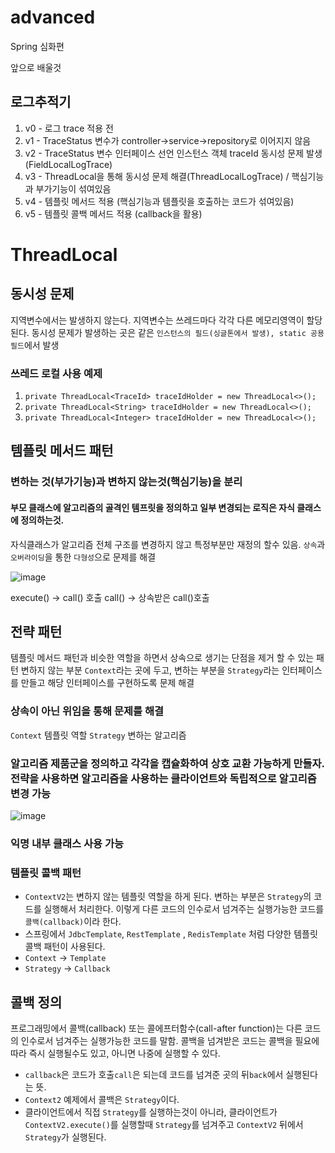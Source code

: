 # advanced

Spring 심화편

앞으로 배울것

## 로그추적기
1. v0 - 로그 trace 적용 전
2. v1 - TraceStatus 변수가 controller->service->repository로 이어지지 않음
3. v2 - TraceStatus 변수 인터페이스 선언 인스턴스 객체 traceId 동시성 문제 발생(FieldLocalLogTrace)
4. v3 - ThreadLocal을 통해 동시성 문제 해결(ThreadLocalLogTrace) / 핵심기능과 부가기능이 섞여있음
5. v4 - 템플릿 메서드 적용 (핵심기능과 템플릿을 호출하는 코드가 섞여있음)
6. v5 - 템플릿 콜백 메서드 적용 (callback을 활용)

# ThreadLocal

## 동시성 문제
지역변수에서는 발생하지 않는다. 지역변수는 쓰레드마다 각각 다른 메모리영역이 할당된다.
동시성 문제가 발생하는 곳은 같은 ```인스턴스의 필드(싱글톤에서 발생), static 공용 필드```에서 발생


### 쓰레드 로컬 사용 예제
1. ```private ThreadLocal<TraceId> traceIdHolder = new ThreadLocal<>();``` 
2. ```private ThreadLocal<String> traceIdHolder = new ThreadLocal<>();  ```
3. ```private ThreadLocal<Integer> traceIdHolder = new ThreadLocal<>();  ```

## 템플릿 메서드 패턴
### 변하는 것(부가기능)과 변하지 않는것(핵심기능)을 분리
#### 부모 클래스에 알고리즘의 골격인 템프릿을 정의하고 일부 변경되는 로직은 자식 클래스에 정의하는것. 
자식클래스가 알고리즘 전체 구조를 변경하지 않고 특정부분만 재정의 할수 있음. ```상속```과 ```오버라이딩```을 통한 ```다형성```으로 문제를 해결

![image](https://user-images.githubusercontent.com/32606456/147478017-f5d8a137-36d2-469c-9587-9fbcb5b570a3.png)

execute() -> call() 호출
call() -> 상속받은 call()호출

## 전략 패턴
템플릿 메서드 패턴과 비슷한 역할을 하면서 상속으로 생기는 단점을 제거 할 수 있는 패턴
변하지 않는 부분 ```Context```라는 곳에 두고, 변하는 부분을 ```Strategy```라는 인터페이스를 만들고 해당 인터페이스를 구현하도록 문제 해결
### 상속이 아닌 위임을 통해 문제를 해결
```Context``` 템플릿 역할 ```Strategy``` 변하는 알고리즘 
### 알고리즘 제품군을 정의하고 각각을 캡슐화하여 상호 교환 가능하게 만들자. 전략을 사용하면 알고리즘을 사용하는 클라이언트와 독립적으로 알고리즘 변경 가능

![image](https://user-images.githubusercontent.com/32606456/147520741-364ca582-8f15-4168-8039-933aa234eafa.png)

### 익명 내부 클래스 사용 가능

### 템플릿 콜백 패턴
* ```ContextV2```는 변하지 않는 템플릿 역할을 하게 된다. 변하는 부분은 ```Strategy```의 코드를 실행해서 처리한다. 이렇게 다른 코드의 인수로서 넘겨주는 실행가능한 코드를 ```콜백(callback)```이라 한다.
* 스프링에서 ```JdbcTemplate```, ```RestTemplate``` , ```RedisTemplate``` 처럼 다양한 템플릿 콜백 패턴이 사용된다.
* ```Context``` -> ```Template```
* ```Strategy``` -> ```Callback```


## 콜백 정의
프로그래밍에서 콜백(callback) 또는 콜에프터함수(call-after function)는 다른 코드의 인수로서 넘겨주는 실행가능한 코드를 말함. 콜백을 넘겨받은 코드는 콜백을 필요에 따라 즉시 실행될수도 있고, 아니면 나중에 실행할 수 있다.

* ```callback```은 코드가 호출```call```은 되는데 코드를 넘겨준 곳의 뒤```back```에서 실행된다는 뜻.
* ```Context2``` 예제에서 콜백은 ```Strategy```이다.
*  클라이언트에서 직접 ```Strategy```를 실행하는것이 아니라, 클라이언트가 ```ContextV2.execute()```를 실행할때 ```Strategy```를 넘겨주고 ```ContextV2``` 뒤에서 ```Strategy```가 실행된다.




